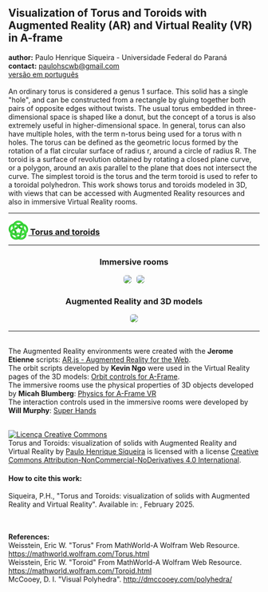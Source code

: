 <link rel="stylesheet" href="scripts/style.css">
<meta charset="utf-8">
<link rel="icon" type="image/png" href="ArchimedeanCatalanHulls/vr/salas/imagens/icone.png">
<h2>Visualization of Torus and Toroids with Augmented Reality (AR) and Virtual Reality (VR) in A-frame</h2>
 <b>author:</b> Paulo Henrique Siqueira - Universidade Federal do Paraná
 <br><b>contact:</b> <a href="#">paulohscwb@gmail.com</a>
 <br><a href="https://paulohscwb.github.io/torus-toroids/pt-br/">versão em português</a>
 <br><br>An ordinary torus is considered a genus 1 surface. This solid has a single "hole", and can be constructed from a rectangle by gluing together both pairs of opposite edges without twists. The usual torus embedded in three-dimensional space is shaped like a donut, but the concept of a torus is also extremely useful in higher-dimensional space.
In general, torus can also have multiple holes, with the term n-torus being used for a torus with n holes. The torus can be defined as the geometric locus formed by the rotation of a flat circular surface of radius r, around a circle of radius R.
The toroid is a surface of revolution obtained by rotating a closed plane curve, or a polygon, around an axis parallel to the plane that does not intersect the curve. The simplest toroid is the torus and the term toroid is used to refer to a toroidal polyhedron.
This work shows torus and toroids modeled in 3D, with views that can be accessed with Augmented Reality resources and also in immersive Virtual Reality rooms.
<hr>
<h3 style="margin-top:3px"><a target="_blank" href="basic/"><img src="basic/vr/salas/imagens/icone.png" style="margin-bottom:-10px" width="40"> Torus and toroids</a></h3>
<!--<h3 style="margin-top:3px"><a target="_blank" href="tetragonal/"><img src="tetragonal/vr/salas/imagens/icone.png" style="margin-bottom:-10px" width="40"> Tetragonal toroids</a></h3>
<h3 style="margin-top:3px"><a target="_blank" href="iris/"><img src="iris/vr/salas/imagens/icone.png" style="margin-bottom:-10px" width="40"> Iris toroids</a></h3>
<h3 style="margin-top:3px"><a target="_blank" href="mobius-cairo/"><img src="mobius-cairo/vr/salas/imagens/icone.png" style="margin-bottom:-10px" width="40">Mobius and Cairo toroids</a></h3>
<h3 style="margin-top:3px"><a target="_blank" href="regular/"><img src="regular/vr/salas/imagens/icone.png" style="margin-bottom:-10px" width="40"> Regular toroids</a></h3>
<h3 style="margin-top:3px"><a target="_blank" href="hexagonal/"><img src="hexagonal/vr/salas/imagens/icone.png" style="margin-bottom:-10px" width="40"> Hexagonal toroids</a></h3>
<h3 style="margin-top:3px"><a target="_blank" href="heptagonal/"><img src="heptagonal/vr/salas/imagens/icone.png" style="margin-bottom:-10px" width="40"> Heptagonal dodecahedrons</a></h3>
<h3 style="margin-top:3px"><a target="_blank" href="regular1/"><img src="regular1/vr/salas/imagens/icone.png" style="margin-bottom:-10px" width="40"> Regular polygonal toroids 1</a></h3>
<h3 style="margin-top:3px"><a target="_blank" href="regular2/"><img src="regular2/vr/salas/imagens/icone.png" style="margin-bottom:-10px" width="40"> Regular polygonal toroids 2</a></h3>
<h3 style="margin-top:3px"><a target="_blank" href="regular3/"><img src="regular3/vr/salas/imagens/icone.png" style="margin-bottom:-10px" width="40"> Regular polygonal toroids 3</a></h3>
<h3 style="margin-top:3px"><a target="_blank" href="rings/"><img src="rings/vr/salas/imagens/icone.png" style="margin-bottom:-10px" width="40"> Rings toroids</a></h3>
<h3 style="margin-top:3px"><a target="_blank" href="regular4/"><img src="regular4/vr/salas/imagens/icone.png" style="margin-bottom:-10px" width="40"> Regular polygonal toroids 4</a></h3>
<h3 style="margin-top:3px"><a target="_blank" href="regular5/"><img src="regular5/vr/salas/imagens/icone.png" style="margin-bottom:-10px" width="40"> Regular polygonal toroids 5</a></h3>-->
<hr>
<h3 align="center">Immersive rooms</h3>
<p align="center"><img src="basic/vr/salas/videos/torus-toroids1.gif" style="max-width: 47%; border-radius:5px; margin-right:10px" loading="lazy"/><img src="basic/vr/salas/videos/torus-toroids1.gif" style="max-width: 47%; border-radius:5px;" loading="lazy"/></p>
<h3 align="center">Augmented Reality and 3D models</h3>
<p align="center"><img src="basic/ar/basic.gif" style="max-width: 92%; border-radius:5px;" loading="lazy"/></p>
<hr>
<br>The Augmented Reality environments were created with the <b>Jerome Etienne</b> scripts: <a href="https://github.com/jeromeetienne/AR.js" target="_blank">AR.js - Augmented Reality for the Web</a>.
<br>The orbit scripts developed by <b>Kevin Ngo</b> were used in the Virtual Reality pages of the 3D models: <a href="https://github.com/supermedium/superframe/tree/master/components/orbit-controls/" target="_blank"> Orbit controls for A-Frame</a>.
<br>The immersive rooms use the physical properties of 3D objects developed by <b>Micah Blumberg</b>: <a  href="https://github.com/c-frame/aframe-physics-system" target="_blank"> Physics for A-Frame VR</a>
<br>The interaction controls used in the immersive rooms were developed by <b>Will Murphy</b>: <a  href="https://github.com/c-frame/aframe-super-hands-component" target="_blank"> Super Hands</a>
<br>

<br><a rel="license" href="http://creativecommons.org/licenses/by-nc-nd/4.0/"><img alt="Licença Creative Commons" style="border-width:0" src="https://i.creativecommons.org/l/by-nc-nd/4.0/88x31.png" loading="lazy"/></a><br /><span xmlns:dct="http://purl.org/dc/terms/" property="dct:title">Torus and Toroids: visualization of solids with Augmented Reality and Virtual Reality</span> by <a xmlns:cc="http://creativecommons.org/ns#" href="https://paulohscwb.github.io/torus-toroids/" property="cc:attributionName" rel="cc:attributionURL">Paulo Henrique Siqueira</a> is licensed with a license <a rel="license" href="http://creativecommons.org/licenses/by-nc-nd/4.0/">Creative Commons Attribution-NonCommercial-NoDerivatives 4.0 International</a>.

<h4>How to cite this work:</h4> 
<p>Siqueira, P.H., "Torus and Toroids: visualization of solids with Augmented Reality and Virtual Reality". Available in: <https://paulohscwb.github.io/torus-toroids/>, February 2025.</p>
<!--<a target="_blank" href="https://doi.org/10.5281/zenodo.14502405"><img src="https://zenodo.org/badge/DOI/10.5281/zenodo.14502405.svg" alt="DOI"></a>-->
<br><br><b>References:</b>
<br>Weisstein, Eric W. "Torus" From MathWorld-A Wolfram Web Resource. <a href="https://mathworld.wolfram.com/Torus.html" target="_blank">https://mathworld.wolfram.com/Torus.html</a>
<br>Weisstein, Eric W. "Toroid" From MathWorld-A Wolfram Web Resource. <a href="https://mathworld.wolfram.com/Toroid.html" target="_blank">https://mathworld.wolfram.com/Toroid.html</a>
<br>McCooey, D. I. "Visual Polyhedra". <a href="http://dmccooey.com/polyhedra/" target="_blank">http://dmccooey.com/polyhedra/</a>
